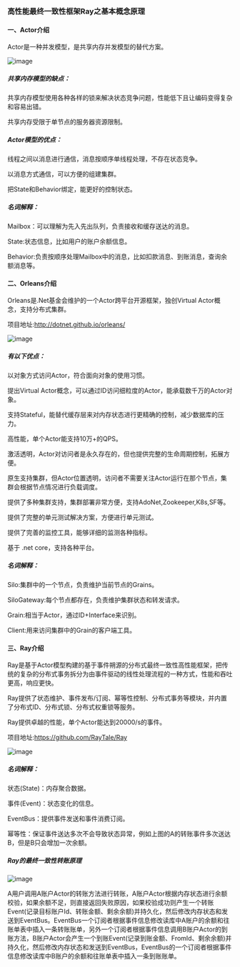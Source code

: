 ### 高性能最终一致性框架Ray之基本概念原理
#### 一、Actor介绍
Actor是一种并发模型，是共享内存并发模型的替代方案。

![image](https://qqadapt.qpic.cn/txdocpic/0/5b524f5d28e17fef169d7cb1a330ea62/0)

##### 共享内存模型的缺点：

共享内存模型使用各种各样的锁来解决状态竞争问题，性能低下且让编码变得复杂和容易出错。

共享内存受限于单节点的服务器资源限制。

##### Actor模型的优点：
线程之间以消息进行通信，消息按顺序单线程处理，不存在状态竞争。

以消息方式通信，可以方便的组建集群。

把State和Behavior绑定，能更好的控制状态。

##### 名词解释：
Mailbox：可以理解为先入先出队列，负责接收和缓存送达的消息。

State:状态信息，比如用户的账户余额信息。

Behavior:负责按顺序处理Mailbox中的消息，比如扣款消息、到账消息，查询余额消息等。

#### 二、Orleans介绍
Orleans是.Net基金会维护的一个Actor跨平台开源框架，独创Virtual Actor概念，支持分布式集群。

项目地址:http://dotnet.github.io/orleans/

![image](https://qqadapt.qpic.cn/txdocpic/0/124c60c2ec8dcbc4131ae18e8811dc0d/0)


##### 有以下优点：
以对象方式访问Actor，符合面向对象的使用习惯。

提出Virtual Actor概念，可以通过ID访问细粒度的Actor，能承载数千万的Actor对象。

支持Stateful，能替代缓存层来对内存状态进行更精确的控制，减少数据库的压力。

高性能，单个Actor能支持10万+的QPS。

激活透明，Actor对访问者是永久存在的，但也提供完整的生命周期控制，拓展方便。

原生支持集群，但Actor位置透明，访问者不需要关注Actor运行在那个节点，集群会根据节点情况进行负载调度。

提供了多种集群支持，集群部署非常方便，支持AdoNet,Zookeeper,K8s,SF等。

提供了完整的单元测试解决方案，方便进行单元测试。

提供了完善的监控工具，能够详细的监测各种指标。

基于 .net core，支持各种平台。

##### 名词解释：
Silo:集群中的一个节点，负责维护当前节点的Grains。

SiloGateway:每个节点都存在，负责维护集群状态和转发请求。

Grain:相当于Actor，通过ID+Interface来识别。

Client:用来访问集群中的Grain的客户端工具。

#### 三、Ray介绍
Ray是基于Actor模型构建的基于事件朔源的分布式最终一致性高性能框架，把传统的复杂的分布式事务拆分为由事件驱动的线性处理流程的一种方式，性能和吞吐更高，响应更快。

Ray提供了状态维护、事件发布/订阅、幂等性控制、分布式事务等模块，并内置了分布式ID、分布式锁、分布式权重锁等服务。

Ray提供卓越的性能，单个Actor能达到20000/s的事件。

项目地址:https://github.com/RayTale/Ray

![image](https://qqadapt.qpic.cn/txdocpic/0/57ec236d3ef17ebe10913a12c6a16444/0)

##### 名词解释：
状态(State)：内存聚合数据。

事件(Event)：状态变化的信息。

EventBus：提供事件发送和事件消费订阅。

幂等性：保证事件送达多次不会导致状态异常，例如上图的A的转账事件多次送达B，但是B只会增加一次余额。

##### Ray的最终一致性转账原理

![image](https://qqadapt.qpic.cn/txdocpic/0/7779c925b86171c4a9678074061cc061/0)

A用户调用A账户Actor的转账方法进行转账，A账户Actor根据内存状态进行余额校验，如果余额不足，则直接返回失败原因，如果校验成功则产生一个转账Event(记录目标账户Id、转账金额、剩余余额)并持久化，然后修改内存状态和发送到EventBus。EventBus一个订阅者根据事件信息修改读库中A账户的余额和往账单表中插入一条转账账单，另外一个订阅者根据事件信息调用B账户Actor的到账方法，B账户Actor会产生一个到账Event(记录到账金额、FromId、剩余余额)并持久化，然后修改内存状态和发送到EventBus，EventBus的一个订阅者根据事件信息修改读库中B账户的余额和往账单表中插入一条到账账单。